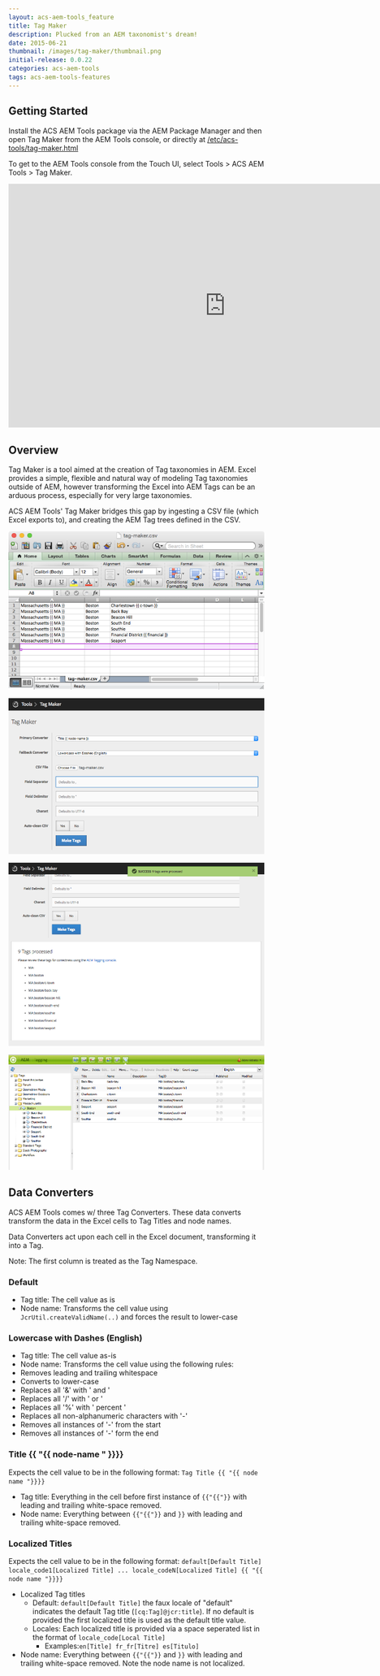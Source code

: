 ```yaml
---
layout: acs-aem-tools_feature
title: Tag Maker
description: Plucked from an AEM taxonomist's dream!
date: 2015-06-21
thumbnail: /images/tag-maker/thumbnail.png
initial-release: 0.0.22
categories: acs-aem-tools
tags: acs-aem-tools-features
---
```


## Getting Started


Install the ACS AEM Tools package via the AEM Package Manager and then open Tag Maker from the AEM Tools console, or directly at [/etc/acs-tools/tag-maker.html](http://localhost:4502/etc/acs-tools/tag-maker.html)

To get to the AEM Tools console from the Touch UI, select Tools > ACS AEM Tools > Tag Maker.

<iframe width="853" height="480" src="https://www.youtube.com/embed/l_S77s1pT30" frameborder="0" allowfullscreen></iframe>

## Overview

Tag Maker is a tool aimed at the creation of Tag taxonomies in AEM. Excel provides a  simple, flexible and natural way of modeling Tag taxonomies outside of AEM, however transforming the Excel into AEM Tags can be an arduous process, especially for very large taxonomies.

ACS AEM Tools' Tag Maker bridges this gap by ingesting a CSV file (which Excel exports to), and creating the AEM Tag trees defined in the CSV.

![Tag Maker - Excel](/acs-aem-tools/images/tag-maker/excel.png)

![Tag Maker](/acs-aem-tools/images/tag-maker/tag-maker-web-ui.png)

![Tag Maker - Results](/acs-aem-tools/images/tag-maker/tag-maker-results.png)

![Tag Maker - AEM Tagging Results](/acs-aem-tools/images/tag-maker/aem-tagging-results.png)

## Data Converters

ACS AEM Tools comes w/ three Tag Converters. These data converts transform the data in the Excel cells to Tag Titles and node names.

Data Converters act upon each cell in the Excel document, transforming it into a Tag.

Note: The first column is treated as the Tag Namespace.

### Default

* Tag title: The cell value as is
* Node name: Transforms the cell value using `JcrUtil.createValidName(..)` and forces the result to lower-case

### Lowercase with Dashes (English)

* Tag title: The cell value as-is
* Node name: Transforms the cell value using the following rules:
 * Removes leading and trailing whitespace
 * Converts to lower-case
 * Replaces all '&' with ' and '
 * Replaces all '/' with ' or '
 * Replaces all '%' with ' percent '
 * Replaces all non-alphanumeric characters with '-'
 * Removes all instances of '-' from the start
 * Removes all instances of '-' form the end

### Title {{ "{{ node-name " }}}}

Expects the cell value to be in the following format: `Tag Title {{ "{{ node name "}}}}`

* Tag title: Everything in the cell before first instance of `{{"{{"}}` with leading and trailing white-space removed.
* Node name: Everything between `{{"{{"}}` and `}}` with leading and trailing white-space removed.


### Localized Titles

Expects the cell value to be in the following format: `default[Default Title] locale_code1[Localized Title] ... locale_codeN[Localized Title] {{ "{{ node name "}}}}`

* Localized Tag titles 
  * Default: `default[Default Title]` the faux locale of "default" indicates the default Tag title (`[cq:Tag]@jcr:title`). If no default is provided the first localized title is used as the default title value.
  * Locales: Each localized title is provided via a space seperated list in the format of `locale_code[Local Title]`
     * Examples:`en[Title] fr_fr[Titre] es[Titulo]`
* Node name: Everything between `{{"{{"}}` and `}}` with leading and trailing white-space removed. Note the node name is not localized.
